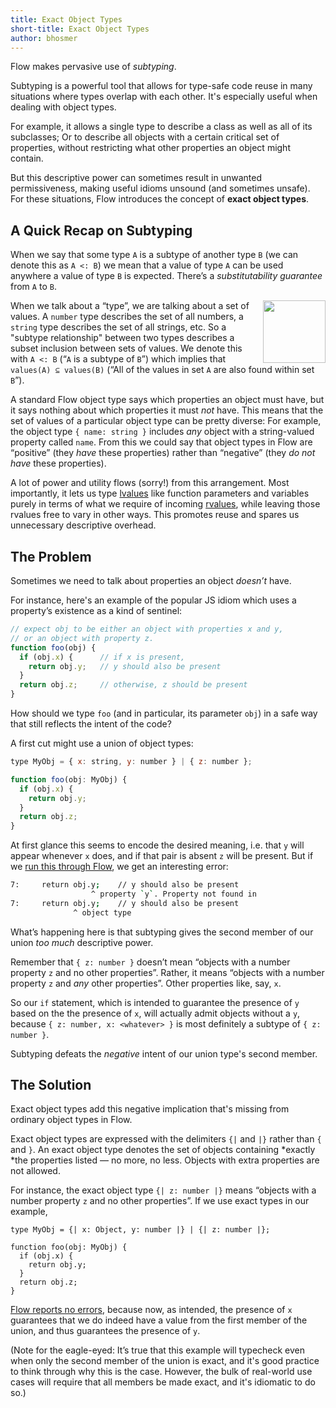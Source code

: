 ```yaml
---
title: Exact Object Types
short-title: Exact Object Types
author: bhosmer
---
```


Flow makes pervasive use of *subtyping*.

Subtyping is a powerful tool that allows for type-safe code reuse in many situations where types overlap with each other. It's especially useful when dealing with object types. 

For example, it allows a single type to describe a class as well as all of its subclasses; Or to describe all objects with a certain critical set of properties, without restricting what other properties an object might contain.

But this descriptive power can sometimes result in unwanted permissiveness, making useful idioms unsound (and sometimes unsafe). For these situations, Flow introduces the concept of **exact object types**.

## A Quick Recap on Subtyping 

When we say that some type `A` is a subtype of another type `B` (we can denote this as `A <: B`) we mean that a value of type `A` can be used anywhere a value of type `B` is expected. There’s a *substitutability guarantee* from `A` to `B`.

<img src="https://fb.quip.com/-/blob/NbbAAA8EEYV/VL7916VxKT5Dl1MKrsE1Vw" style="float: right; width: 100px; height: 100px; margin-left: 15px;" /> When we talk about a “type”, we are talking about a set of values. A `number` type describes the set of all numbers, a `string` type describes the set of all strings, etc. So a "subtype relationship" between two types describes a subset inclusion between sets of values. We denote this with `A <: B` (“`A` is a subtype of `B`”) which implies that `values(A) ⊆ values(B)` (“All of the values in set `A` are also found within set `B`”).


A standard Flow object type says which properties an object must have, but it says nothing about which properties it must *not* have.  This means that the set of values of a particular object type can be pretty diverse: For example, the object type `{ name: string }` includes *any* object with a string-valued property called `name`. From this we could say that object types in Flow are “positive” (they *have* these properties) rather than “negative” (they *do not have* these properties).

A lot of power and utility flows (sorry!) from this arrangement. Most importantly, it lets us type [lvalues](https://msdn.microsoft.com/en-us/library/f90831hc.aspx) like function parameters and variables purely in terms of what we require of incoming [rvalues](https://msdn.microsoft.com/en-us/library/f90831hc.aspx), while leaving those rvalues free to vary in other ways. This promotes reuse and spares us unnecessary descriptive overhead.

## The Problem 

Sometimes we need to talk about properties an object *doesn’t* have.

For instance, here's an example of the popular JS idiom which uses a property’s existence as a kind of sentinel:

```js
// expect obj to be either an object with properties x and y,
// or an object with property z.
function foo(obj) {
  if (obj.x) {      // if x is present,
    return obj.y;   // y should also be present
  }
  return obj.z;     // otherwise, z should be present
}

```

How should we type `foo` (and in particular, its parameter `obj`) in a safe way that still reflects the intent of the code?

A first cut might use a union of object types:

```js
type MyObj = { x: string, y: number } | { z: number };

function foo(obj: MyObj) {
  if (obj.x) {
    return obj.y;
  }
  return obj.z;
}
```

At first glance this seems to encode the desired meaning, i.e. that `y` will appear whenever `x` does, and if that pair is absent `z` will be present. But if we [run this through Flow](https://flowtype.org/try/#0PQKgBAAgZgNg9gdzCYAoVAXAngBwKZgCyWA8gEYBWYAvGAN5gAeAXGORXgMYYA0YWrAHYBXALZk8AJzABfMAB96YAF5CxE6TIDc6KMMHcAlnEFgocOAAo4lVsXYBKeqjBhDUMNcoA6Rk7oAkAHAwG4ejG4AzmA4kniReIK8Lq5gcRjCkqY2FN5YWsGhWGCRABZwwjAAJmAAhjCRcGASMXEJSSkyKemZ2T7KBYVgcBilUgiGCSol5ZU1LbHxiRioXUA), we get an interesting error:

```bash
7:     return obj.y;    // y should also be present
                  ^ property `y`. Property not found in
7:     return obj.y;    // y should also be present
              ^ object type
```

What’s happening here is that subtyping gives the second member of our union *too much* descriptive power.

Remember that `{ z: number }` doesn’t mean “objects with a number property `z` and no other properties”. Rather, it means “objects with a number property `z` and *any* other properties”.  Other properties like, say, `x`.

So our `if` statement, which is intended to guarantee the presence of `y` based on the the presence of `x`, will actually admit objects without a `y`, because `{ z: number, x: <whatever> }` is most definitely a subtype of `{ z: number }`.

Subtyping defeats the *negative* intent of our union type's second member.

## The Solution 

Exact object types add this negative implication that's missing from ordinary object types in Flow.

Exact object types are expressed with the delimiters `{|` and `|}` rather than `{` and `}`. An exact object type denotes the set of objects containing *exactly *the properties listed — no more, no less. Objects with extra properties are not allowed.

For instance, the exact object type `{| z: number |}` means “objects with a number property `z` and no other properties”. If we use exact types in our example,

```
type MyObj = {| x: Object, y: number |} | {| z: number |};

function foo(obj: MyObj) {
  if (obj.x) {
    return obj.y;
  }
  return obj.z;
}
```

[Flow reports no errors](https://flowtype.org/try/#0PQKgBAAgZgNg9gdzCYAoVAXAngBwKZgCyWA8gEYBWYAvGAN5gAeAXGORXgMYYA0YWrAHYBXALZk8AJzABfMAB96igF5CxE6fJkBudFGGDuASziCwUOHAAUcSq2LsAlPVRgwRqGBuUAdI2d0AJCBwMDunozuAM5gOJJ4UXiCvK5uYPEYwpJmthQ+WNohYVhgUQAWcMIwACZgAIYwUXBgErHxicmpMqkZWTm+yoVFYHAYZVIIRolgyqUVVbWtcQlJGKjdQA), because now, as intended, the presence of `x` guarantees that we do indeed have a value from the first member of the union, and thus guarantees the presence of `y`.

(Note for the eagle-eyed: It’s true that this example will typecheck even when only the second member of the union is exact, and it's good practice to think through why this is the case. However, the bulk of real-world use cases will require that all members be made exact, and it's idiomatic to do so.)
